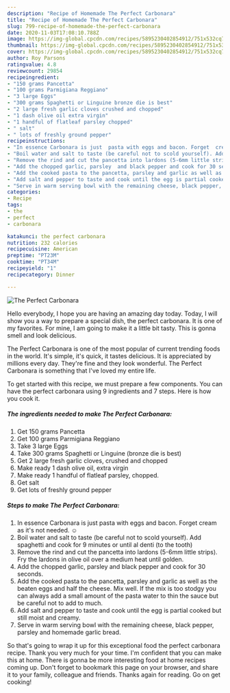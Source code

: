 ```yaml
---
description: "Recipe of Homemade The Perfect Carbonara"
title: "Recipe of Homemade The Perfect Carbonara"
slug: 799-recipe-of-homemade-the-perfect-carbonara
date: 2020-11-03T17:08:10.788Z
image: https://img-global.cpcdn.com/recipes/5895230402854912/751x532cq70/the-perfect-carbonara-recipe-main-photo.jpg
thumbnail: https://img-global.cpcdn.com/recipes/5895230402854912/751x532cq70/the-perfect-carbonara-recipe-main-photo.jpg
cover: https://img-global.cpcdn.com/recipes/5895230402854912/751x532cq70/the-perfect-carbonara-recipe-main-photo.jpg
author: Roy Parsons
ratingvalue: 4.8
reviewcount: 29854
recipeingredient:
- "150 grams Pancetta"
- "100 grams Parmigiana Reggiano"
- "3 large Eggs"
- "300 grams Spaghetti or Linguine bronze die is best"
- "2 large fresh garlic cloves crushed and chopped"
- "1 dash olive oil extra virgin"
- "1 handful of flatleaf parsley chopped"
- " salt"
- " lots of freshly ground pepper"
recipeinstructions:
- "In essence Carbonara is just  pasta with eggs and bacon. Forget  cream as it&#39;s not needed. ☺"
- "Boil water and salt to taste (be careful not to scold yourself). Add spaghetti and cook for 9 minutes or until al denti (to the tooth)"
- "Remove the rind and cut the pancetta into lardons (5-6mm little strips). Fry the lardons  in olive oil over a medium heat until golden."
- "Add the chopped garlic, parsley  and black pepper and cook for 30 seconds."
- "Add the cooked pasta to the pancetta, parsley and garlic as well as the beaten eggs and half the cheese. Mix well.  If the mix is too stodgy you can always add a small amount of the pasta water to thin the sauce but be careful not to add to much."
- "Add salt and pepper to taste and cook until the egg is partial cooked but still moist and creamy."
- "Serve in warm serving bowl with the remaining cheese, black pepper, parsley  and homemade garlic bread."
categories:
- Recipe
tags:
- the
- perfect
- carbonara

katakunci: the perfect carbonara 
nutrition: 232 calories
recipecuisine: American
preptime: "PT23M"
cooktime: "PT34M"
recipeyield: "1"
recipecategory: Dinner

---
```



![The Perfect Carbonara](https://img-global.cpcdn.com/recipes/5895230402854912/751x532cq70/the-perfect-carbonara-recipe-main-photo.jpg)

Hello everybody, I hope you are having an amazing day today. Today, I will show you a way to prepare a special dish, the perfect carbonara. It is one of my favorites. For mine, I am going to make it a little bit tasty. This is gonna smell and look delicious.



The Perfect Carbonara is one of the most popular of current trending foods in the world. It's simple, it's quick, it tastes delicious. It is appreciated by millions every day. They're fine and they look wonderful. The Perfect Carbonara is something that I've loved my entire life.


To get started with this recipe, we must prepare a few components. You can have the perfect carbonara using 9 ingredients and 7 steps. Here is how you cook it.

<!--inarticleads1-->

##### The ingredients needed to make The Perfect Carbonara:

1. Get 150 grams Pancetta
1. Get 100 grams Parmigiana Reggiano
1. Take 3 large Eggs
1. Take 300 grams Spaghetti or Linguine (bronze die is best)
1. Get 2 large fresh garlic cloves, crushed and chopped
1. Make ready 1 dash olive oil, extra virgin
1. Make ready 1 handful of flatleaf parsley, chopped.
1. Get  salt
1. Get  lots of freshly ground pepper




<!--inarticleads2-->

##### Steps to make The Perfect Carbonara:

1. In essence Carbonara is just  pasta with eggs and bacon. Forget  cream as it&#39;s not needed. ☺
1. Boil water and salt to taste (be careful not to scold yourself). Add spaghetti and cook for 9 minutes or until al denti (to the tooth)
1. Remove the rind and cut the pancetta into lardons (5-6mm little strips). Fry the lardons  in olive oil over a medium heat until golden.
1. Add the chopped garlic, parsley  and black pepper and cook for 30 seconds.
1. Add the cooked pasta to the pancetta, parsley and garlic as well as the beaten eggs and half the cheese. Mix well.  If the mix is too stodgy you can always add a small amount of the pasta water to thin the sauce but be careful not to add to much.
1. Add salt and pepper to taste and cook until the egg is partial cooked but still moist and creamy.
1. Serve in warm serving bowl with the remaining cheese, black pepper, parsley  and homemade garlic bread.




So that's going to wrap it up for this exceptional food the perfect carbonara recipe. Thank you very much for your time. I'm confident that you can make this at home. There is gonna be more interesting food at home recipes coming up. Don't forget to bookmark this page on your browser, and share it to your family, colleague and friends. Thanks again for reading. Go on get cooking!
